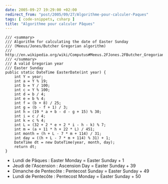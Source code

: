 ```yaml
---
date: 2005-09-27 19:29:00 +02:00
redirect_from: "post/2005/09/27/Algorithme-pour-calculer-Paques"
tags: [ code-snippets, csharp ]
title: "Algorithme pour calculer Pâques"
---
```


```
/// <summary>
/// Algorithm for calculating the date of Easter Sunday
/// (Meeus/Jones/Butcher Gregorian algorithm)
/// http://en.wikipedia.org/wiki/Computus#Meeus.2FJones.2FButcher_Gregorian_algorithm
/// </summary>
/// A valid Gregorian year
/// Easter Sunday
public static DateTime EasterDate(int year) {
    int Y = year;
    int a = Y % 19;
    int b = Y / 100;
    int c = Y % 100;
    int d = b / 4;
    int e = b % 4;
    int f = (b + 8) / 25;
    int g = (b - f + 1) / 3;
    int h = (19 * a + b - d - g + 15) % 30;
    int i = c / 4;
    int k = c % 4;
    int L = (32 + 2 * e + 2 * i - h - k) % 7;
    int m = (a + 11 * h + 22 * L) / 451;
    int month = (h + L - 7 * m + 114) / 31;
    int day = ((h + L - 7 * m + 114) % 31) + 1;
    DateTime dt = new DateTime(year, month, day);
    return dt;
}
```

* Lundi de Pâques : Easter Monday = Easter Sunday + 1
* Jeudi de l'Ascension : Ascension Day = Easter Sunday + 39
* Dimanche de Pentecôte : Pentecost Sunday = Easter Sunday + 49
* Lundi de Pentecôte : Pentecost Monday = Easter Sunday + 50
